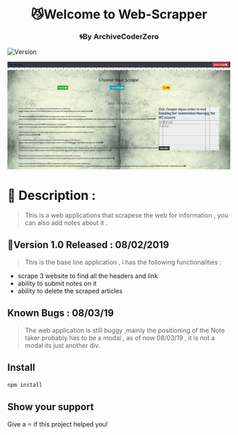 <h1 align="center">😼Welcome to Web-Scrapper </h1>
<h3 align="center">🌀By ArchiveCoderZero</h3>

<p>
  <img alt="Version" src="https://img.shields.io/npm/v/homework.svg">
</p>


![image](https://github.com/archivecoderzero/web-scrapper/blob/master/public/assets/Capture.PNG) 

# 🐢 Description : 

 > This is a web applications that scrapese the web for information , you can also add notes about it .

## 🔹Version 1.0  Released  : 08/02/2019

> This is the base line application , i has the following functionalities : 
 -  scrape 3 website to find all the headers and link
 -  ability to submit notes on it 
 -  ability to delete the scraped articles


## Known Bugs  : 08/03/19
> The web application is still buggy ,mainly the positioning of the Note taker probably has to be a modal , as of now 08/03/19 , it is not a modal its just another div.






## Install

```sh
npm install
```

## Show your support

Give a ⭐️ if this project helped you!
